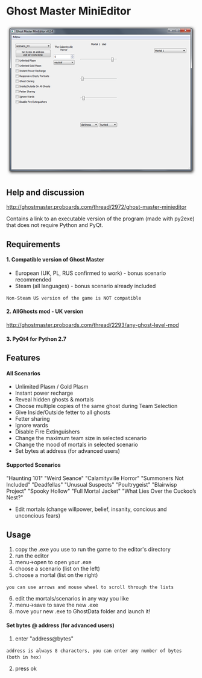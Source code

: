 # Ghost Master MiniEditor
![alt tag](https://raw.githubusercontent.com/xavomel/GM_MiniEditor/master/data/screen.PNG)

## Help and discussion
http://ghostmaster.proboards.com/thread/2972/ghost-master-minieditor

Contains a link to an executable version of the program (made with py2exe) that does not require Python and PyQt.

## Requirements
#### 1. Compatible version of Ghost Master
- European (UK, PL, RUS confirmed to work) - bonus scenario recommended
- Steam (all languages) - bonus scenario already included

`Non-Steam US version of the game is NOT compatible`

#### 2. AllGhosts mod - UK version
http://ghostmaster.proboards.com/thread/2293/any-ghost-level-mod

#### 3. PyQt4 for Python 2.7

## Features
#### All Scenarios
- Unlimited Plasm / Gold Plasm
- Instant power recharge
- Reveal hidden ghosts & mortals
- Choose multiple copies of the same ghost during Team Selection
- Give Inside/Outside fetter to all ghosts
- Fetter sharing
- Ignore wards
- Disable Fire Extinguishers
- Change the maximum team size in selected scenario
- Change the mood of mortals in selected scenario
- Set bytes at address (for advanced users) 

#### Supported Scenarios
"Haunting 101"
"Weird Seance"
"Calamityville Horror"
"Summoners Not Included"
"Deadfellas"
"Unusual Suspects"
"Poultrygeist"
"Blairwisp Project"
"Spooky Hollow"
"Full Mortal Jacket"
"What Lies Over the Cuckoo’s Nest?"
- Edit mortals (change willpower, belief, insanity, concious and unconcious fears)

## Usage
1. copy the .exe you use to run the game to the editor's directory
2. run the editor
3. menu->open to open your .exe
4. choose a scenario (list on the left)
5. choose a mortal    (list on the right)

`you can use arrows and mouse wheel to scroll through the lists`

6. edit the mortals/scenarios in any way you like
7. menu->save to save the new .exe
8. move your new .exe to GhostData folder and launch it!

#### Set bytes @ address (for advanced users)
1. enter "address@bytes"

`address is always 8 characters, you can enter any number of bytes (both in hex)`

2. press ok
